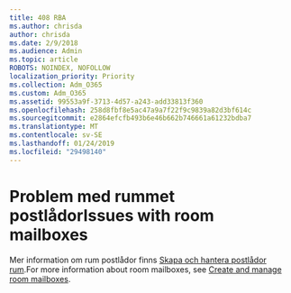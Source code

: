 ```yaml
---
title: 408 RBA
ms.author: chrisda
author: chrisda
ms.date: 2/9/2018
ms.audience: Admin
ms.topic: article
ROBOTS: NOINDEX, NOFOLLOW
localization_priority: Priority
ms.collection: Adm_O365
ms.custom: Adm_O365
ms.assetid: 99553a9f-3713-4d57-a243-add33813f360
ms.openlocfilehash: 258d8fbf8e5ac47a9a7f22f9c9839a82d3bf614c
ms.sourcegitcommit: e2864efcfb493b6e46b662b746661a61232bdba7
ms.translationtype: MT
ms.contentlocale: sv-SE
ms.lasthandoff: 01/24/2019
ms.locfileid: "29498140"
---
```

# <a name="issues-with-room-mailboxes"></a><span data-ttu-id="7e046-102">Problem med rummet postlådor</span><span class="sxs-lookup"><span data-stu-id="7e046-102">Issues with room mailboxes</span></span>

<span data-ttu-id="7e046-103">Mer information om rum postlådor finns [Skapa och hantera postlådor rum](https://go.microsoft.com/fwlink/p/?linkid=717533).</span><span class="sxs-lookup"><span data-stu-id="7e046-103">For more information about room mailboxes, see [Create and manage room mailboxes](https://go.microsoft.com/fwlink/p/?linkid=717533).</span></span>
  

